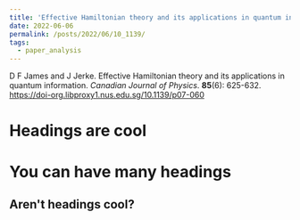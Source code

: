 ```yaml
---
title: 'Effective Hamiltonian theory and its applications in quantum information'
date: 2022-06-06
permalink: /posts/2022/06/10_1139/
tags:
  - paper_analysis
---
```


D F James and J Jerke. Effective Hamiltonian theory and its applications in quantum information. <i>Canadian Journal of Physics</i>. <b>85</b>(6): 625-632. https://doi-org.libproxy1.nus.edu.sg/10.1139/p07-060

Headings are cool
======

You can have many headings
======

Aren't headings cool?
------
